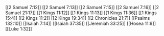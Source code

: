 [[2 Samuel 7:12]]
[[2 Samuel 7:13]]
[[2 Samuel 7:15]]
[[2 Samuel 7:16]]
[[2 Samuel 21:17]]
[[1 Kings 11:12]]
[[1 Kings 11:13]]
[[1 Kings 11:36]]
[[1 Kings 15:4]]
[[2 Kings 11:2]]
[[2 Kings 19:34]]
[[2 Chronicles 21:7]]
[[Psalms 132:10]]
[[Isaiah 7:14]]
[[Isaiah 37:35]]
[[Jeremiah 33:25]]
[[Hosea 11:9]]
[[Luke 1:32]]
